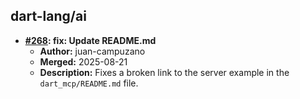 ## dart-lang/ai

- **[#268](https://github.com/dart-lang/ai/pull/268): fix: Update README.md**
  - **Author:** juan-campuzano
  - **Merged:** 2025-08-21
  - **Description:** Fixes a broken link to the server example in the `dart_mcp/README.md` file.
